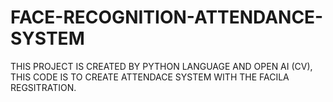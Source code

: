 # FACE-RECOGNITION-ATTENDANCE-SYSTEM
THIS PROJECT IS CREATED BY PYTHON LANGUAGE AND OPEN AI (CV), THIS CODE IS TO CREATE ATTENDACE SYSTEM WITH THE FACILA REGSITRATION.

